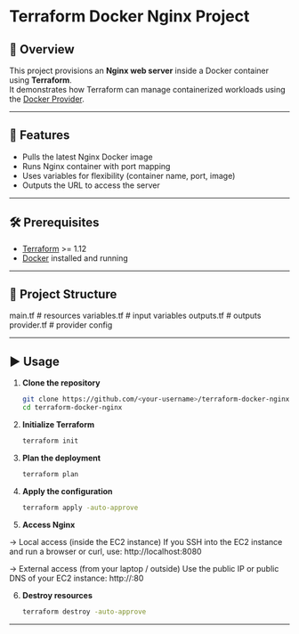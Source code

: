 # Terraform Docker Nginx Project

## 📌 Overview

This project provisions an **Nginx web server** inside a Docker container using **Terraform**.  
It demonstrates how Terraform can manage containerized workloads using the [Docker Provider](https://registry.terraform.io/providers/kreuzwerker/docker).

---

## 🚀 Features

- Pulls the latest Nginx Docker image
- Runs Nginx container with port mapping
- Uses variables for flexibility (container name, port, image)
- Outputs the URL to access the server

---

## 🛠️ Prerequisites

- [Terraform](https://developer.hashicorp.com/terraform/downloads) >= 1.12
- [Docker](https://docs.docker.com/get-docker/) installed and running

---

## 📂 Project Structure

main.tf        # resources
variables.tf   # input variables
outputs.tf     # outputs
provider.tf    # provider config


---

## ▶️ Usage

1. **Clone the repository**

   ```bash
   git clone https://github.com/<your-username>/terraform-docker-nginx.git
   cd terraform-docker-nginx

   ```

2. **Initialize Terraform**
   ```bash
   terraform init

   ```

3. **Plan the deployment**
   ```bash
   terraform plan

   ```

4. **Apply the configuration**
   ```bash
   terraform apply -auto-approve

   ```

5. **Access Nginx**

-> Local access (inside the EC2 instance)
If you SSH into the EC2 instance and run a browser or curl, use:
http://localhost:8080

-> External access (from your laptop / outside)
Use the public IP or public DNS of your EC2 instance:
http://<ec2-public-ip>:80


6. **Destroy resources**
   ```bash
   terraform destroy -auto-approve

   ```

---

